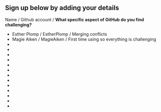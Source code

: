 ## Sign up below by adding your details

Name / Github account / **What specific aspect of GitHub do you find challenging?**
* Esther Plomp / EstherPlomp / Merging conflicts
* Magie Aiken / MagieAiken / First time using so everything is challenging 
* 
* 
* 
* 
* 
* 
* 
* 
* 
* 
* 
* 
* 




